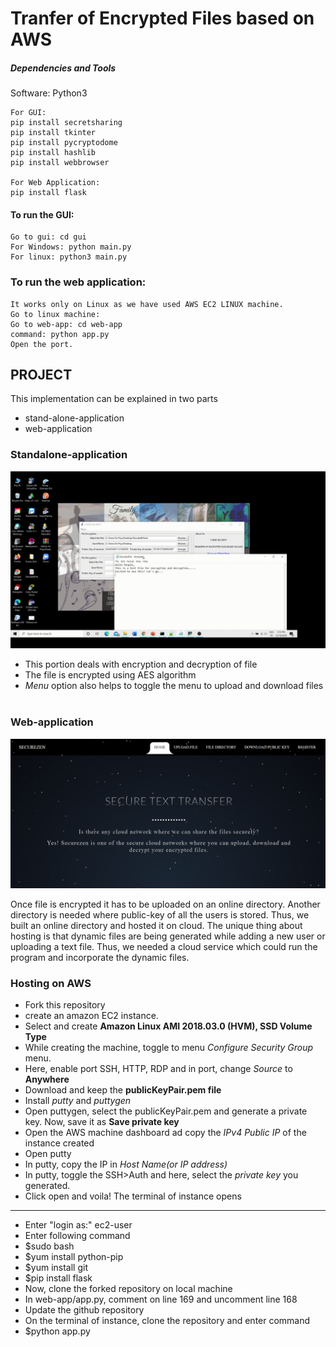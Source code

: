 # Tranfer of Encrypted Files based on AWS

##### Dependencies and Tools

Software: Python3
```
For GUI:
pip install secretsharing
pip install tkinter
pip install pycryptodome
pip install hashlib
pip install webbrowser

For Web Application:
pip install flask
```

#### To run the GUI:
```
Go to gui: cd gui
For Windows: python main.py
For linux: python3 main.py
```
### To run the web application:
```
It works only on Linux as we have used AWS EC2 LINUX machine.
Go to linux machine:
Go to web-app: cd web-app
command: python app.py
Open the port.
```
## PROJECT

This implementation can be explained in two parts
* stand-alone-application
* web-application

### Standalone-application

![stand-alone-application](/web-app/static/cybergui.gif)

* This portion deals with encryption and decryption of file
* The file is encrypted using AES algorithm
* *Menu* option also helps to toggle the menu to upload and download files</br></br>

### Web-application
![web-application](/web-app/static/webapp.png)


Once file is encrypted it has to be uploaded on an online directory. Another directory is needed where public-key of all the users is stored. Thus, we built an online directory and hosted it on cloud. The unique thing about hosting is that dynamic files are being generated while adding a new user or uploading a text file. Thus, we needed a cloud service which could run the program and incorporate the dynamic files. 

### Hosting on AWS

* Fork this repository
* create an amazon EC2 instance.
* Select and create **Amazon Linux AMI 2018.03.0 (HVM), SSD Volume Type**
* While creating the machine, toggle to menu *Configure Security Group* menu.
* Here, enable port SSH, HTTP, RDP and in port, change *Source* to **Anywhere**
* Download and keep the **publicKeyPair.pem file**
* Install *putty* and *puttygen*
* Open puttygen, select the publicKeyPair.pem and generate a private key. Now, save it as **Save private key**
* Open the AWS machine dashboard ad copy the *IPv4 Public IP* of the instance created
* Open putty
* In putty, copy the IP in *Host Name(or IP address)*
* In putty, toggle the SSH>Auth and here, select the *private key* you generated.
* Click open and voila! The terminal of instance opens
-----------------------------------------------------
* Enter "login as:" ec2-user
* Enter following command
* $sudo bash
* $yum install python-pip
* $yum install git
* $pip install flask
* Now, clone the forked repository on local machine
* In web-app/app.py, comment on line 169 and uncomment line 168
* Update the github repository
* On the terminal of instance, clone the repository and enter command
* $python app.py

